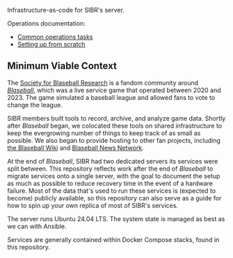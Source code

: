 Infrastructure-as-code for SIBR's server.

Operations documentation:

- [Common operations tasks](./docs/ops.md)
- [Setting up from scratch](./docs/setup.md)

## Minimum Viable Context

The [Society for Blaseball Research](https://sibr.dev/) is a fandom community around [_Blaseball_](https://en.wikipedia.org/wiki/Blaseball), which was a live service game that operated between 2020 and 2023. The game simulated a baseball league and allowed fans to vote to change the league.

SIBR members built tools to record, archive, and analyze game data. Shortly after _Blaseball_ began, we colocated these tools on shared infrastructure to keep the evergrowing number of things to keep track of as small as possible. We also began to provide hosting to other fan projects, including [the Blaseball Wiki](https://blaseball.wiki/) and [Blaseball News Network](https://blaseball.news/).

At the end of _Blaseball_, SIBR had two dedicated servers its services were split between. This repository reflects work after the end of _Blaseball_ to migrate services onto a single server, with the goal to document the setup as much as possible to reduce recovery time in the event of a hardware failure. Most of the data that's used to run these services is (expected to become) publicly available, so this repository can also serve as a guide for how to spin up your own replica of most of SIBR's services.

The server runs Ubuntu 24.04 LTS. The system state is managed as best as we can with Ansible.

Services are generally contained within Docker Compose stacks, found in this repository.
